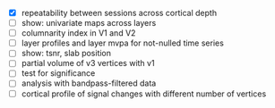 - [x] repeatability between sessions across cortical depth
- [ ] show: univariate maps across layers
- [ ] columnarity index in V1 and V2
- [ ] layer profiles and layer mvpa for not-nulled time series
- [ ] show: tsnr, slab position
- [ ] partial volume of v3 vertices with v1
- [ ] test for significance
- [ ] analysis with bandpass-filtered data
- [ ] cortical profile of signal changes with different number of vertices
